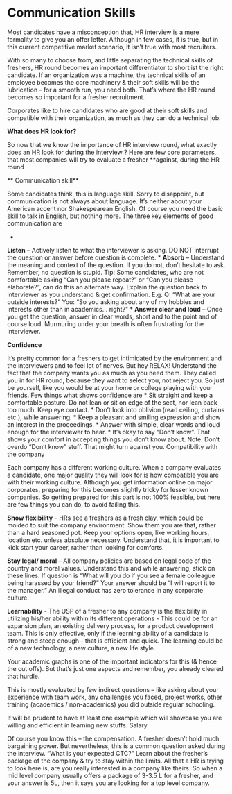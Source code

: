 # Communication Skills

Most candidates have a misconception that, HR interview is a mere formality to give you an offer letter. Although in few cases, it is true, but in this current competitive market scenario, it isn’t true with most recruiters.

 
With so many to choose from, and little separating the technical skills of freshers, HR round becomes an important differentiator to shortlist the right candidate. If an organization was a machine, the technical skills of an employee becomes the core machinery & their soft skills will be the lubrication - for a smooth run, you need both. That’s where the HR round becomes so important for a fresher recruitment. 

Corporates like to hire candidates who are good at their soft skills and compatible with their organization, as much as they can do a technical job.

**What does HR look for?**

So now that we know the importance of HR interview round, what exactly does an HR look for during the interview ? Here are few core parameters, that most companies will try to evaluate a fresher **against, during the HR round

** Communication skill**

Some candidates think, this is language skill. Sorry to disappoint, but communication is not always about language. It’s neither about your American accent nor Shakespearean English. Of course you need the basic skill to talk in English, but nothing more. The three key elements of good communication are

* 
**Listen** – Actively listen to what the interviewer is asking. DO NOT interrupt the question or answer before question is complete.
* 
**Absorb** – Understand the meaning and context of the question. If you do not, don’t hesitate to ask. Remember, no question is stupid.
Tip: Some candidates, who are not comfortable asking “Can you please repeat?” or “Can you please elaborate?”, can do this an alternate way. Explain the question back to interviewer as you understand & get confirmation. E.g. Q: “What are your outside interests?” You: “So you asking about any of my hobbies and interests other than in academics... right?”
* 
**Answer clear and loud**
– Once you get the question, answer in clear words, short and to the point and of course loud. Murmuring under your breath is often frustrating for the interviewer.

**Confidence**

It’s pretty common for a freshers to get intimidated by the environment and the interviewers and to feel lot of nerves. But hey RELAX! Understand the fact that the company wants you as much as you need them. They called you in for HR round, because they want to select you, not reject you. So just be yourself, like you would be at your home or college playing with your friends. Few things what shows confidence are
* 
Sit straight and keep a comfortable posture. Do not lean or sit on edge of the seat, nor lean back too much.
Keep eye contact. 
* 
Don’t look into oblivion (read ceiling, curtains etc.), while answering.
* 
Keep a pleasant and smiling expression and show an interest in the proceedings.
* 
Answer with simple, clear words and loud enough for the interviewer to hear.
* 
It’s okay to say “Don’t know”. That shows your comfort in accepting things you don’t know about.
Note: Don’t overdo “Don’t know” stuff. That might turn against you.
Compatibility with the company

Each company has a different working culture. When a company evaluates a candidate, one major quality they will look for is how compatible you are with their working culture. Although you get information online on major corporates, preparing for this becomes slightly tricky for lesser known companies. So getting prepared for this part is not 100% feasible, but here are few things you can do, to avoid failing this.

**Show flexibility** – HRs see a freshers as a fresh clay, which could be molded to suit the company environment. Show them you are that, rather than a hard seasoned pot. Keep your options open, like working hours, location etc. unless absolute necessary. Understand that, it is important to kick start your career, rather than looking for comforts.

**Stay legal/ moral** – All company policies are based on legal code of the country and moral values. Understand this and while answering, stick on these lines. If question is “What will you do if you see a female colleague being harassed by your friend?” Your answer should be “I will report it to the manager.” An illegal conduct has zero tolerance in any corporate culture.

**Learnability** - The USP of a fresher to any company is the flexibility in utilizing his/her ability within its different operations - This could be for an expansion plan, an existing delivery process, for a product development team. This is only effective, only if the learning ability of a candidate is strong and steep enough - that is efficient and quick. The learning could be of a new technology, a new culture, a new life style.

Your academic graphs is one of the important indicators for this (& hence the cut offs). But that’s just one aspects and remember, you already cleared that hurdle.

This is mostly evaluated by few indirect questions – like asking about your experience with team work, any challenges you faced, project works, other training (academics / non-academics) you did outside regular schooling.

It will be prudent to have at least one example which will showcase you are willing and efficient in learning new stuffs.
Salary

Of course you know this – the compensation. A fresher doesn’t hold much bargaining power. But nevertheless, this is a common question asked during the interview. “What is your expected CTC?” Learn about the fresher’s package of the company & try to stay within the limits. All that a HR is trying to look here is, are you really interested in a company like theirs. So when a mid level company usually offers a package of 3-3.5 L for a fresher, and your answer is 5L, then it says you are looking for a top level company.